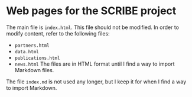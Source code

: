 # Web pages for the SCRIBE project
The main file is `index.html`. This file should not be modified. In order to modify content, refer to the following files:
* `partners.html`
* `data.html`
* `publications.html`
* `news.html`
The files are in HTML format until I find a way to import Markdown files.

The file `index.md` is not used any longer, but I keep it for when I find a way to import Markdown.
